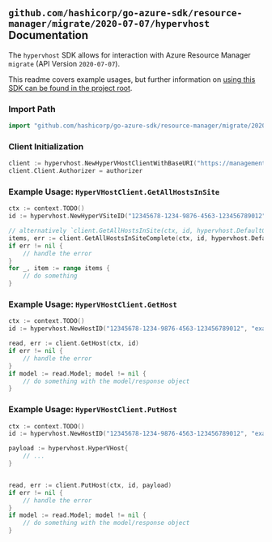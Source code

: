 
## `github.com/hashicorp/go-azure-sdk/resource-manager/migrate/2020-07-07/hypervhost` Documentation

The `hypervhost` SDK allows for interaction with Azure Resource Manager `migrate` (API Version `2020-07-07`).

This readme covers example usages, but further information on [using this SDK can be found in the project root](https://github.com/hashicorp/go-azure-sdk/tree/main/docs).

### Import Path

```go
import "github.com/hashicorp/go-azure-sdk/resource-manager/migrate/2020-07-07/hypervhost"
```


### Client Initialization

```go
client := hypervhost.NewHyperVHostClientWithBaseURI("https://management.azure.com")
client.Client.Authorizer = authorizer
```


### Example Usage: `HyperVHostClient.GetAllHostsInSite`

```go
ctx := context.TODO()
id := hypervhost.NewHyperVSiteID("12345678-1234-9876-4563-123456789012", "example-resource-group", "siteName")

// alternatively `client.GetAllHostsInSite(ctx, id, hypervhost.DefaultGetAllHostsInSiteOperationOptions())` can be used to do batched pagination
items, err := client.GetAllHostsInSiteComplete(ctx, id, hypervhost.DefaultGetAllHostsInSiteOperationOptions())
if err != nil {
	// handle the error
}
for _, item := range items {
	// do something
}
```


### Example Usage: `HyperVHostClient.GetHost`

```go
ctx := context.TODO()
id := hypervhost.NewHostID("12345678-1234-9876-4563-123456789012", "example-resource-group", "siteName", "hostName")

read, err := client.GetHost(ctx, id)
if err != nil {
	// handle the error
}
if model := read.Model; model != nil {
	// do something with the model/response object
}
```


### Example Usage: `HyperVHostClient.PutHost`

```go
ctx := context.TODO()
id := hypervhost.NewHostID("12345678-1234-9876-4563-123456789012", "example-resource-group", "siteName", "hostName")

payload := hypervhost.HyperVHost{
	// ...
}


read, err := client.PutHost(ctx, id, payload)
if err != nil {
	// handle the error
}
if model := read.Model; model != nil {
	// do something with the model/response object
}
```
